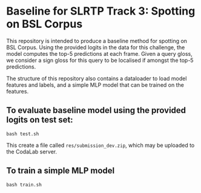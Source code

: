 # Baseline for SLRTP Track 3: Spotting on BSL Corpus

This repository is intended to produce a baseline method for spotting on BSL Corpus. Using the provided logits in the data for this challenge, the model computes the top-5 predictions at each frame. Given a query gloss, we consider a sign gloss for this query to be localised if amongst the top-5 predictions.  

The structure of this repository also contains a dataloader to load model features and labels, and a simple MLP model that can be trained on the features. 

## To evaluate baseline model using the provided logits on test set: 

```bash test.sh```

This create a file called `res/submission_dev.zip`, which may be uploaded to the CodaLab server. 

## To train a simple MLP model 

```bash train.sh``` 




